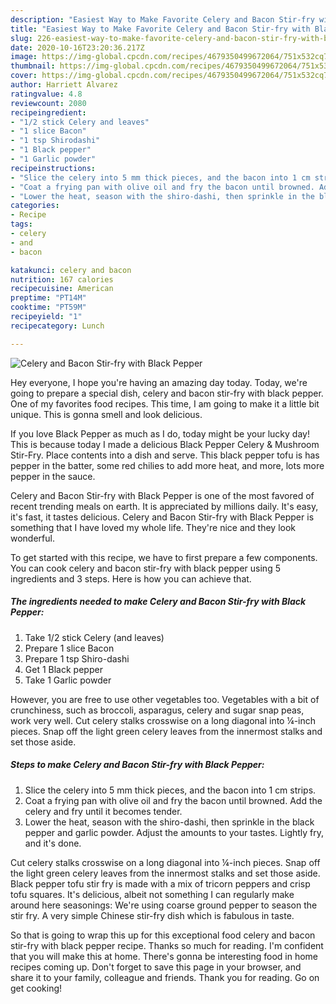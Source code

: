 ```yaml
---
description: "Easiest Way to Make Favorite Celery and Bacon Stir-fry with Black Pepper"
title: "Easiest Way to Make Favorite Celery and Bacon Stir-fry with Black Pepper"
slug: 226-easiest-way-to-make-favorite-celery-and-bacon-stir-fry-with-black-pepper
date: 2020-10-16T23:20:36.217Z
image: https://img-global.cpcdn.com/recipes/4679350499672064/751x532cq70/celery-and-bacon-stir-fry-with-black-pepper-recipe-main-photo.jpg
thumbnail: https://img-global.cpcdn.com/recipes/4679350499672064/751x532cq70/celery-and-bacon-stir-fry-with-black-pepper-recipe-main-photo.jpg
cover: https://img-global.cpcdn.com/recipes/4679350499672064/751x532cq70/celery-and-bacon-stir-fry-with-black-pepper-recipe-main-photo.jpg
author: Harriett Alvarez
ratingvalue: 4.8
reviewcount: 2080
recipeingredient:
- "1/2 stick Celery and leaves"
- "1 slice Bacon"
- "1 tsp Shirodashi"
- "1 Black pepper"
- "1 Garlic powder"
recipeinstructions:
- "Slice the celery into 5 mm thick pieces, and the bacon into 1 cm strips."
- "Coat a frying pan with olive oil and fry the bacon until browned. Add the celery and fry until it becomes tender."
- "Lower the heat, season with the shiro-dashi, then sprinkle in the black pepper and garlic powder. Adjust the amounts to your tastes. Lightly fry, and it&#39;s done."
categories:
- Recipe
tags:
- celery
- and
- bacon

katakunci: celery and bacon 
nutrition: 167 calories
recipecuisine: American
preptime: "PT14M"
cooktime: "PT59M"
recipeyield: "1"
recipecategory: Lunch

---
```



![Celery and Bacon Stir-fry with Black Pepper](https://img-global.cpcdn.com/recipes/4679350499672064/751x532cq70/celery-and-bacon-stir-fry-with-black-pepper-recipe-main-photo.jpg)

Hey everyone, I hope you're having an amazing day today. Today, we're going to prepare a special dish, celery and bacon stir-fry with black pepper. One of my favorites food recipes. This time, I am going to make it a little bit unique. This is gonna smell and look delicious.

If you love Black Pepper as much as I do, today might be your lucky day! This is because today I made a delicious Black Pepper Celery &amp; Mushroom Stir-Fry. Place contents into a dish and serve. This black pepper tofu is has pepper in the batter, some red chilies to add more heat, and more, lots more pepper in the sauce.

Celery and Bacon Stir-fry with Black Pepper is one of the most favored of recent trending meals on earth. It is appreciated by millions daily. It's easy, it's fast, it tastes delicious. Celery and Bacon Stir-fry with Black Pepper is something that I have loved my whole life. They're nice and they look wonderful.


To get started with this recipe, we have to first prepare a few components. You can cook celery and bacon stir-fry with black pepper using 5 ingredients and 3 steps. Here is how you can achieve that.

<!--inarticleads1-->

##### The ingredients needed to make Celery and Bacon Stir-fry with Black Pepper:

1. Take 1/2 stick Celery (and leaves)
1. Prepare 1 slice Bacon
1. Prepare 1 tsp Shiro-dashi
1. Get 1 Black pepper
1. Take 1 Garlic powder


However, you are free to use other vegetables too. Vegetables with a bit of crunchiness, such as broccoli, asparagus, celery and sugar snap peas, work very well. Cut celery stalks crosswise on a long diagonal into ¼-inch pieces. Snap off the light green celery leaves from the innermost stalks and set those aside. 

<!--inarticleads2-->

##### Steps to make Celery and Bacon Stir-fry with Black Pepper:

1. Slice the celery into 5 mm thick pieces, and the bacon into 1 cm strips.
1. Coat a frying pan with olive oil and fry the bacon until browned. Add the celery and fry until it becomes tender.
1. Lower the heat, season with the shiro-dashi, then sprinkle in the black pepper and garlic powder. Adjust the amounts to your tastes. Lightly fry, and it&#39;s done.


Cut celery stalks crosswise on a long diagonal into ¼-inch pieces. Snap off the light green celery leaves from the innermost stalks and set those aside. Black pepper tofu stir fry is made with a mix of tricorn peppers and crisp tofu squares. It&#39;s delicious, albeit not something I can regularly make around here seasonings: We&#39;re using coarse ground pepper to season the stir fry. A very simple Chinese stir-fry dish which is fabulous in taste. 

So that is going to wrap this up for this exceptional food celery and bacon stir-fry with black pepper recipe. Thanks so much for reading. I'm confident that you will make this at home. There's gonna be interesting food in home recipes coming up. Don't forget to save this page in your browser, and share it to your family, colleague and friends. Thank you for reading. Go on get cooking!
